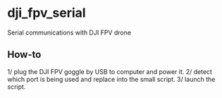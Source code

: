 # dji_fpv_serial
Serial communications with DJI FPV drone

## How-to
1/ plug the DJI FPV goggle by USB to computer and power it.
2/ detect which port is being used and replace into the small script. 
3/ launch the script.
